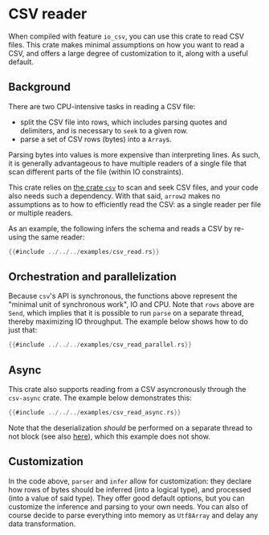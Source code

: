 # CSV reader

When compiled with feature `io_csv`, you can use this crate to read CSV files.
This crate makes minimal assumptions on how you want to read a CSV, and offers a large degree of customization to it, along with a useful default.

## Background

There are two CPU-intensive tasks in reading a CSV file:
* split the CSV file into rows, which includes parsing quotes and delimiters, and is necessary to `seek` to a given row.
* parse a set of CSV rows (bytes) into a `Array`s.

Parsing bytes into values is more expensive than interpreting lines. As such, it is generally advantageous to have multiple readers of a single file that scan different parts of the file (within IO constraints).

This crate relies on [the crate `csv`](https://crates.io/crates/csv) to scan and seek CSV files, and your code also needs such a dependency. With that said, `arrow2` makes no assumptions as to how to efficiently read the CSV: as a single reader per file or multiple readers.

As an example, the following infers the schema and reads a CSV by re-using the same reader:

```rust
{{#include ../../../examples/csv_read.rs}}
```

## Orchestration and parallelization

Because `csv`'s API is synchronous, the functions above represent the "minimal
unit of synchronous work", IO and CPU. Note that `rows` above are `Send`,
which implies that it is possible to run `parse` on a separate thread,
thereby maximizing IO throughput. The example below shows how to do just that:

```rust
{{#include ../../../examples/csv_read_parallel.rs}}
```

## Async

This crate also supports reading from a CSV asyncronously through the `csv-async` crate.
The example below demonstrates this:

```rust
{{#include ../../../examples/csv_read_async.rs}}
```

Note that the deserialization _should_ be performed on a separate thread to not
block (see also [here](https://ryhl.io/blog/async-what-is-blocking/)), which this
example does not show.

## Customization

In the code above, `parser` and `infer` allow for customization: they declare
how rows of bytes should be inferred (into a logical type), and processed (into a value of said type).
They offer good default options, but you can customize the inference and parsing to your own needs.
You can also of course decide to parse everything into memory as `Utf8Array` and
delay any data transformation.
